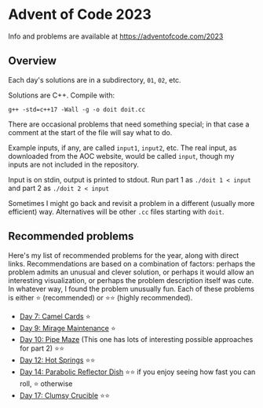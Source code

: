 # Advent of Code 2023

Info and problems are available at https://adventofcode.com/2023

## Overview

Each day's solutions are in a subdirectory, `01`, `02`, etc.

Solutions are C++.  Compile with:
```
g++ -std=c++17 -Wall -g -o doit doit.cc
```
There are occasional problems that need something special; in that
case a comment at the start of the file will say what to do.

Example inputs, if any, are called `input1`, `input2`, etc.
The real input, as downloaded from the AOC website, would be called
`input`, though my inputs are not included in the repository.

Input is on stdin, output is printed to stdout.  Run part 1 as `./doit
1 < input` and part 2 as `./doit 2 < input`

Sometimes I might go back and revisit a problem in a different
(usually more efficient) way.  Alternatives will be other `.cc` files
starting with `doit`.

## Recommended problems

Here's my list of recommended problems for the year, along
with direct links.  Recommendations are based on a combination of
factors: perhaps the problem admits an unusual and clever solution, or
perhaps it would allow an interesting visualization, or perhaps the
problem description itself was cute.  In whatever way, I found the
problem unusually fun.  Each of these problems is either ⭐
(recommended) or ⭐⭐ (highly recommended).

+ [Day 7: Camel Cards](https://adventofcode.com/2023/day/7) ⭐
+ [Day 9: Mirage Maintenance](https://adventofcode.com/2023/day/9) ⭐
+ [Day 10: Pipe Maze](https://adventofcode.com/2023/day/10) (This one
has lots of interesting possible approaches for part 2) ⭐⭐
+ [Day 12: Hot Springs](https://adventofcode.com/2023/day/12) ⭐⭐
+ [Day 14: Parabolic Reflector Dish](https://adventofcode.com/2023/day/14) ⭐⭐
if you enjoy seeing how fast you can roll, ⭐ otherwise
+ [Day 17: Clumsy Crucible](https://adventofcode.com/2023/day/17) ⭐⭐

